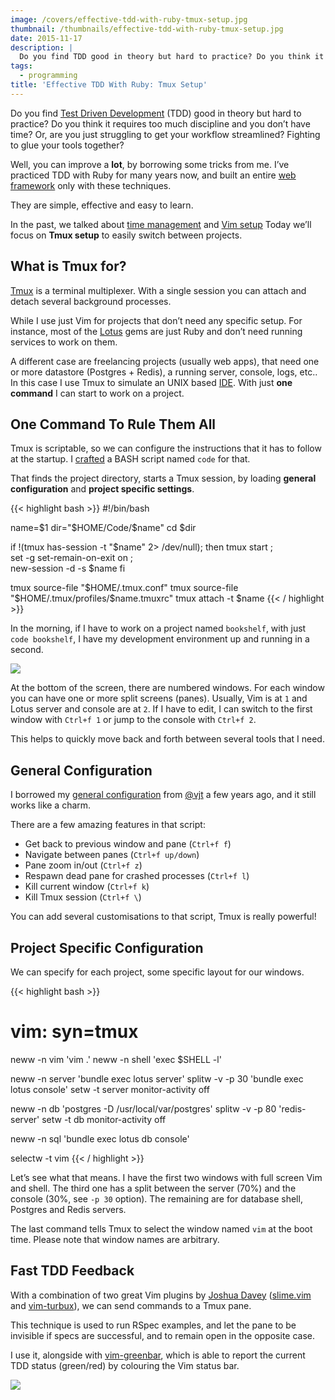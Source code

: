 ```yaml
---
image: /covers/effective-tdd-with-ruby-tmux-setup.jpg
thumbnail: /thumbnails/effective-tdd-with-ruby-tmux-setup.jpg
date: 2015-11-17
description: |
  Do you find TDD good in theory but hard to practice? Do you think it requires too much discipline and you don’t have time? You can improve a lot, by borrowing well tested tricks from me. They are simple, effective and easy to learn.
tags:
  - programming
title: 'Effective TDD With Ruby: Tmux Setup'
---
```


Do you find [Test Driven Development](https://en.wikipedia.org/wiki/Test-driven_development) (TDD) good in theory but hard to practice? Do you think it requires too much discipline and you don’t have time? Or, are you just struggling to get your workflow streamlined? Fighting to glue your tools together?

Well, you can improve a **lot**, by borrowing some tricks from me. I’ve practiced TDD with Ruby for many years now, and built an entire [web framework](http://lotusrb.org) only with these techniques.

They are simple, effective and easy to learn.

In the past, we talked about [time management](/2015/10/20/effective-tdd-with-ruby-time-and-flow.html) and [Vim setup](/2015/10/27/effective-tdd-with-ruby-vim-setup.html) Today we’ll focus on **Tmux setup** to easily switch between projects.

## What is Tmux for?

[Tmux](https://tmux.github.io) is a terminal multiplexer. With a single session you can attach and detach several background processes.

While I use just Vim for projects that don’t need any specific setup. For instance, most of the [Lotus](http://lotusrb.org) gems are just Ruby and don’t need running services to work on them.

A different case are freelancing projects (usually web apps), that need one or more datastore (Postgres + Redis), a running server, console, logs, etc.. In this case I use Tmux to simulate an UNIX based [IDE](https://en.wikipedia.org/wiki/Integrated_development_environment). With just **one command** I can start to work on a project.

## One Command To Rule Them All

Tmux is scriptable, so we can configure the instructions that it has to follow at the startup. I [crafted](https://github.com/jodosha/dotfiles/blob/master/bin/code) a BASH script named `code` for that.

That finds the project directory, starts a Tmux session, by loading **general configuration** and **project specific settings**.

{{< highlight bash >}}
#!/bin/bash

name=$1
dir="$HOME/Code/$name"
cd $dir

if !(tmux has-session -t "$name" 2> /dev/null); then
  tmux start                     \;\
    set -g set-remain-on-exit on \;\
    new-session -d -s $name
fi

tmux source-file "$HOME/.tmux.conf"
tmux source-file "$HOME/.tmux/profiles/$name.tmuxrc"
tmux attach -t $name
{{< / highlight >}}

In the morning, if I have to work on a project named `bookshelf`, with just `code bookshelf`, I have my development environment up and running in a second.

![](/images/tmux-start.png)

At the bottom of the screen, there are numbered windows. For each window you can have one or more split screens (panes). Usually, Vim is at `1` and Lotus server and console are at `2`. If I have to edit, I can switch to the first window with `Ctrl+f 1` or jump to the console with `Ctrl+f 2`.

This helps to quickly move back and forth between several tools that I need.

## General Configuration

I borrowed my [general configuration](https://github.com/jodosha/dotfiles/blob/master/.tmux.conf) from [@vjt](https://twitter.com/vjt) a few years ago, and it still works like a charm.

There are a few amazing features in that script:

  * Get back to previous window and pane (`Ctrl+f f`)
  * Navigate between panes (`Ctrl+f up/down`)
  * Pane zoom in/out (`Ctrl+f z`)
  * Respawn dead pane for crashed processes (`Ctrl+f l`)
  * Kill current window (`Ctrl+f k`)
  * Kill Tmux session (`Ctrl+f \`)

You can add several customisations to that script, Tmux is really powerful!

## Project Specific Configuration

We can specify for each project, some specific layout for our windows.

{{< highlight bash >}}
# vim: syn=tmux

neww -n vim   'vim .'
neww -n shell 'exec $SHELL -l'

neww -n server  'bundle exec lotus server'
splitw -v -p 30 'bundle exec lotus console'
setw -t server monitor-activity off

neww -n db      'postgres -D /usr/local/var/postgres'
splitw -v -p 80 'redis-server'
setw -t db monitor-activity off

neww -n sql 'bundle exec lotus db console'

selectw -t vim
{{< / highlight >}}

Let’s see what that means. I have the first two windows with full screen Vim and shell. The third one has a split between the server (70%) and the console (30%, see `-p 30` option). The remaining are for database shell, Postgres and Redis servers.

The last command tells Tmux to select the window named `vim` at the boot time. Please note that window names are arbitrary.

## Fast TDD Feedback

With a combination of two great Vim plugins by [Joshua Davey](https://github.com/jgdavey) ([slime.vim](https://github.com/jgdavey/tslime.vim) and [vim-turbux](https://github.com/jgdavey/vim-turbux)), we can send commands to a Tmux pane.

This technique is used to run RSpec examples, and let the pane to be invisible if specs are successful, and to remain open in the opposite case.

I use it, alongside with [vim-greenbar](https://github.com/jodosha/vim-greenbar), which is able to report the current TDD status (green/red) by colouring the Vim status bar.

![](/images/tmux-tdd.gif)
